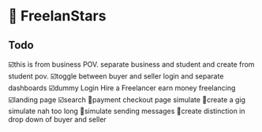 # 🚀 FreelanStars

## Todo
☑️this is from business POV. separate business and student and create from student pov. 
☑️toggle between buyer and seller login and separate dashboards
☑️dummy Login
Hire a Freelancer
earn money freelancing
☑️landing page
☑️search
🔳payment checkout page simulate
🔳create a gig simulate nah too long
🔳simulate sending messages
🔳create distinction in drop down of buyer and seller

